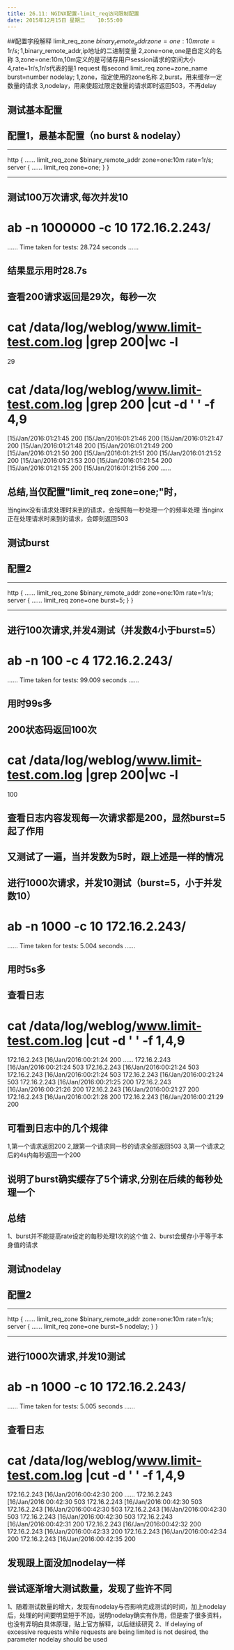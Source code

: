 ```yaml
---
title: 26.11: NGINX配置-limit_req访问限制配置
date: 2015年12月15日 星期二	 10:55:00
---
```

 
##配置字段解释
limit_req_zone $binary_remote_addr zone=one:10m rate=1r/s;
1,$binary_remote_addr,ip地址的二进制变量
2,zone=one,one是自定义的名称
3,zone=one:10m,10m定义的是可储存用户session请求的空间大小
4,rate=1r/s,1r/s代表的是1 request 每second
limit_req zone=zone_name burst=number nodelay;
1,zone，指定使用的zone名称
2,burst，用来缓存一定数量的请求
3,nodelay，用来使超过限定数量的请求即时返回503，不再delay 
## 测试基本配置
## 配置1，最基本配置（no burst & nodelay）
******************************************
http {
    ......
    limit_req_zone $binary_remote_addr zone=one:10m rate=1r/s;
    server {
        ......
        limit_req zone=one;
    }
}
******************************************
## 测试100万次请求,每次并发10
# ab -n 1000000 -c 10 172.16.2.243/
......
Time taken for tests:   28.724 seconds
......
## 结果显示用时28.7s
 
## 查看200请求返回是29次，每秒一次
# cat /data/log/weblog/www.limit-test.com.log |grep 200|wc -l
29
# cat /data/log/weblog/www.limit-test.com.log |grep 200 |cut -d ' ' -f 4,9
[15/Jan/2016:01:21:45 200
[15/Jan/2016:01:21:46 200
[15/Jan/2016:01:21:47 200
[15/Jan/2016:01:21:48 200
[15/Jan/2016:01:21:49 200
[15/Jan/2016:01:21:50 200
[15/Jan/2016:01:21:51 200
[15/Jan/2016:01:21:52 200
[15/Jan/2016:01:21:53 200
[15/Jan/2016:01:21:54 200
[15/Jan/2016:01:21:55 200
[15/Jan/2016:01:21:56 200
......
 
## 总结,当仅配置"limit_req zone=one;"时，
当nginx没有请求处理时来到的请求，会按照每一秒处理一个的频率处理
当nginx正在处理请求时来到的请求，会即刻返回503 
## 测试burst
## 配置2
******************************************
http {
    ......
    limit_req_zone $binary_remote_addr zone=one:10m rate=1r/s;
    server {
        ......
        limit_req zone=one burst=5;
    }
}
******************************************
## 进行100次请求,并发4测试（并发数4小于burst=5）
# ab -n 100 -c 4 172.16.2.243/
......
Time taken for tests:   99.009 seconds
......
## 用时99s多
 
## 200状态码返回100次
# cat /data/log/weblog/www.limit-test.com.log |grep 200|wc -l
100
## 查看日志内容发现每一次请求都是200，显然burst=5起了作用
## 又测试了一遍，当并发数为5时，跟上述是一样的情况
 
## 进行1000次请求，并发10测试（burst=5，小于并发数10）
# ab -n 1000 -c 10 172.16.2.243/
......
Time taken for tests:   5.004 seconds
......
## 用时5s多
 
## 查看日志
# cat /data/log/weblog/www.limit-test.com.log |cut -d ' ' -f 1,4,9
172.16.2.243 [16/Jan/2016:00:21:24 200
......
172.16.2.243 [16/Jan/2016:00:21:24 503
172.16.2.243 [16/Jan/2016:00:21:24 503
172.16.2.243 [16/Jan/2016:00:21:24 503
172.16.2.243 [16/Jan/2016:00:21:24 503
172.16.2.243 [16/Jan/2016:00:21:25 200
172.16.2.243 [16/Jan/2016:00:21:26 200
172.16.2.243 [16/Jan/2016:00:21:27 200
172.16.2.243 [16/Jan/2016:00:21:28 200
172.16.2.243 [16/Jan/2016:00:21:29 200
## 可看到日志中的几个规律
1,第一个请求返回200
2,跟第一个请求同一秒的请求全部返回503
3,第一个请求之后的4s内每秒返回一个200
## 说明了burst确实缓存了5个请求,分别在后续的每秒处理一个
 
## 总结
1、burst并不能提高rate设定的每秒处理1次的这个值
2、burst会缓存小于等于本身值的请求
  
## 测试nodelay
## 配置2
******************************************
http {
    ......
    limit_req_zone $binary_remote_addr zone=one:10m rate=1r/s;
    server {
        ......
        limit_req zone=one burst=5 nodelay;
    }
}
******************************************
## 进行1000次请求,并发10测试
# ab -n 1000 -c 10 172.16.2.243/
......
Time taken for tests:   5.005 seconds
......
 
## 查看日志
# cat /data/log/weblog/www.limit-test.com.log |cut -d ' ' -f 1,4,9
172.16.2.243 [16/Jan/2016:00:42:30 200
......
172.16.2.243 [16/Jan/2016:00:42:30 503
172.16.2.243 [16/Jan/2016:00:42:30 503
172.16.2.243 [16/Jan/2016:00:42:30 503
172.16.2.243 [16/Jan/2016:00:42:30 503
172.16.2.243 [16/Jan/2016:00:42:30 503
172.16.2.243 [16/Jan/2016:00:42:31 200
172.16.2.243 [16/Jan/2016:00:42:32 200
172.16.2.243 [16/Jan/2016:00:42:33 200
172.16.2.243 [16/Jan/2016:00:42:34 200
172.16.2.243 [16/Jan/2016:00:42:35 200
## 发现跟上面没加nodelay一样
 
## 尝试逐渐增大测试数量，发现了些许不同
1、随着测试数量的增大，发现有nodelay与否影响完成测试的时间，加上nodelay后，处理的时间要明显短于不加，说明nodelay确实有作用，但是查了很多资料，也没有弄明白具体原理，贴上官方解释，以后继续研究
2、If delaying of excessive requests while requests are being limited is not desired, the parameter nodelay should be used
